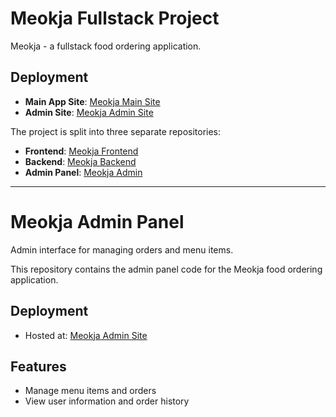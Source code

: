 
# Meokja Fullstack Project

Meokja - a fullstack food ordering application.  

## Deployment
- **Main App Site**: [Meokja Main Site](https://meokja.vercel.app)
- **Admin Site**: [Meokja Admin Site](https://meokja-admin.vercel.app)

The project is split into three separate repositories:

- **Frontend**: [Meokja Frontend](https://github.com/madhavarayulu/meokja)
- **Backend**: [Meokja Backend](https://github.com/madhavarayulu/meokja-backend)
- **Admin Panel**: [Meokja Admin](https://github.com/madhavarayulu/meokja-admin)

---

# Meokja Admin Panel

Admin interface for managing orders and menu items.  

This repository contains the admin panel code for the Meokja food ordering application.

## Deployment
- Hosted at: [Meokja Admin Site](https://meokja-admin.vercel.app)

## Features
- Manage menu items and orders
- View user information and order history


